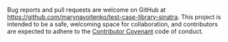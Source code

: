 Bug reports and pull requests are welcome on GitHub at https://github.com/marynavoitenko/test-case-library-sinatra. This project is intended to be a safe, welcoming space for collaboration, and contributors are expected to adhere to the [Contributor Covenant](http://contributor-covenant.org) code of conduct.
